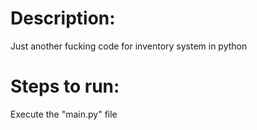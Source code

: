 # Description:
Just another fucking code for inventory system in python
# Steps to run:
Execute the "main.py" file
